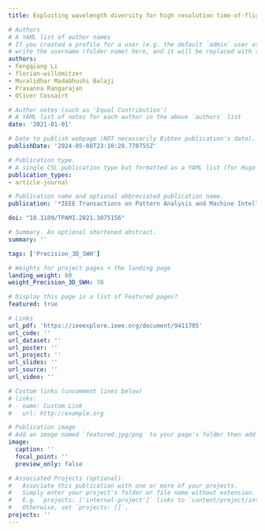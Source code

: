 ```yaml
---
title: Exploiting wavelength diversity for high resolution time-of-flight 3D imaging

# Authors
# A YAML list of author names
# If you created a profile for a user (e.g. the default `admin` user at `content/authors/admin/`), 
# write the username (folder name) here, and it will be replaced with their full name and linked to their profile.
authors:
- Fengqiang Li
- florian-willomitzer
- Muralidhar Madabhushi Balaji
- Prasanna Rangarajan
- Oliver Cossairt

# Author notes (such as 'Equal Contribution')
# A YAML list of notes for each author in the above `authors` list
date: '2021-01-01'

# Date to publish webpage (NOT necessarily Bibtex publication's date).
publishDate: '2024-05-08T23:10:28.770755Z'

# Publication type.
# A single CSL publication type but formatted as a YAML list (for Hugo requirements).
publication_types:
- article-journal

# Publication name and optional abbreviated publication name.
publication: '*IEEE Transactions on Pattern Analysis and Machine Intelligence*'

doi: "10.1109/TPAMI.2021.3075156"

# Summary. An optional shortened abstract.
summary: ''

tags: ['Precision_3D_SWH']

# Weights for project pages + the landing page
landing_weight: 60
weight_Precision_3D_SWH: 70

# Display this page in a list of Featured pages?
featured: true

# Links
url_pdf: 'https://ieeexplore.ieee.org/document/9411705'
url_code: ''
url_dataset: ''
url_poster: ''
url_project: ''
url_slides: ''
url_source: ''
url_video: ''

# Custom links (uncomment lines below)
# links:
# - name: Custom Link
#   url: http://example.org

# Publication image
# Add an image named `featured.jpg/png` to your page's folder then add a caption below.
image:
  caption: ''
  focal_point: ''
  preview_only: false

# Associated Projects (optional).
#   Associate this publication with one or more of your projects.
#   Simply enter your project's folder or file name without extension.
#   E.g. `projects: ['internal-project']` links to `content/project/internal-project/index.md`.
#   Otherwise, set `projects: []`.
projects: ''
---
```

